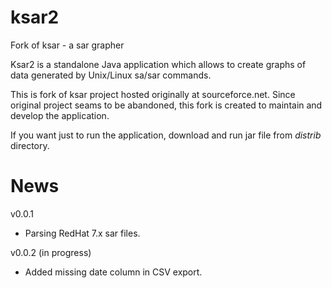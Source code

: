 # ksar2
Fork of ksar - a sar grapher

Ksar2 is a standalone Java application which allows to create graphs of data generated 
by Unix/Linux sa/sar commands.

This is fork of ksar project hosted originally at sourceforce.net. Since original project 
seams to be abandoned, this fork is created to maintain and develop the application.

If you want just to run the application, download and run jar file from *distrib* directory.

# News

v0.0.1 
 - Parsing RedHat 7.x sar files.

v0.0.2 (in progress)
 - Added missing date column in CSV export.
